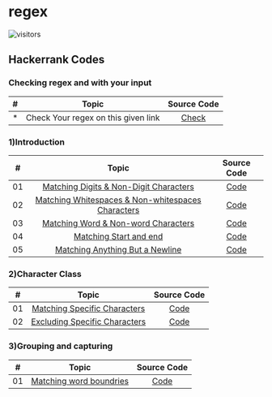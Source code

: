 # regex

![visitors](https://visitor-badge.glitch.me/badge?page_id=lokeshjawale96.regex)


## Hackerrank Codes

### Checking regex and with your input

|  #  |            Topic             | Source Code |
| :-: | :----------------------------: | :-------: |
| *  |    Check Your regex on this given link    | [Check](https://regexr.com/)  |


### 1)Introduction

|  #  |            Topic             | Source Code |
| :-: | :----------------------------: | :-------: |
| 01  |    [Matching Digits & Non-Digit Characters](https://www.hackerrank.com/challenges/matching-digits-non-digit-character/problem?isFullScreen=true)     | [Code](./Intoduction/Matching_digits_and_non_digits_characters.js)  |
| 02  |    [Matching Whitespaces & Non-whitespaces Characters](https://www.hackerrank.com/challenges/matching-whitespace-non-whitespace-character/problem?isFullScreen=true&h_r=next-challenge&h_v=zen)     | [Code](./Intoduction/Matching_whitespaces_and_non_whitespaces_characters.js)  |
| 03  |    [Matching Word & Non-word Characters](https://www.hackerrank.com/challenges/matching-word-non-word/problem?isFullScreen=true&h_r=next-challenge&h_v=zen&h_r=next-challenge&h_v=zen)     | [Code](./Intoduction/Matching_word-non_word_characters.js)  |
| 04  |    [Matching Start and end](https://www.hackerrank.com/challenges/matching-start-end/problem?isFullScreen=true&h_r=next-challenge&h_v=zen&h_r=next-challenge&h_v=zen&h_r=next-challenge&h_v=zen)     | [Code](./Intoduction/Matching_start_and-end.js)  |
| 05  |    [Matching Anything But a Newline](https://www.hackerrank.com/challenges/matching-anything-but-new-line/problem?isFullScreen=true)     | [Code](./Intoduction/Matching_anything-but_a_newline.js)  |

### 2)Character Class

|  #  |            Topic             | Source Code |
| :-: | :----------------------------: | :-------: |
| 01  |    [Matching Specific Characters](https://www.hackerrank.com/challenges/matching-specific-characters/problem?isFullScreen=true)    | [Code](./character%20class/Matching_specific_characters.js)  |
| 02  |    [Excluding Specific Characters](https://www.hackerrank.com/challenges/excluding-specific-characters/problem)    | [Code](./character%20class/Excluding_Specific_Characters.js)  |


### 3)Grouping and capturing

|  #  |            Topic             | Source Code |
| :-: | :----------------------------: | :-------: |
| 01  |    [Matching word boundries](https://www.hackerrank.com/challenges/matching-word-boundaries/problem?isFullScreen=true)     | [Code](./Grouping%20and%20capturing/Matching_word_boundries.js)  |
